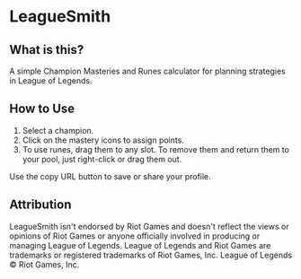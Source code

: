 # LeagueSmith

## What is this?
A simple Champion Masteries and Runes calculator for planning strategies in League of Legends.

## How to Use
1. Select a champion.
2. Click on the mastery icons to assign points.
3. To use runes, drag them to any slot. To remove them and return them to your pool, just right-click or drag them out.

Use the copy URL button to save or share your profile.

## Attribution

LeagueSmith isn't endorsed by Riot Games and doesn't reflect the views or opinions of Riot Games or anyone officially involved in producing or managing League of Legends. League of Legends and Riot Games are trademarks or registered trademarks of Riot Games, Inc. League of Legends © Riot Games, Inc.
